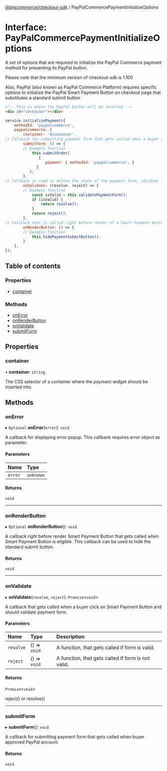 [@bigcommerce/checkout-sdk](../README.md) / PayPalCommercePaymentInitializeOptions

# Interface: PayPalCommercePaymentInitializeOptions

A set of options that are required to initialize the PayPal Commerce payment
method for presenting its PayPal button.

Please note that the minimum version of checkout-sdk is 1.100

Also, PayPal (also known as PayPal Commerce Platform) requires specific options to initialize the PayPal Smart Payment Button on checkout page that substitutes a standard submit button
```html
<!-- This is where the PayPal button will be inserted -->
<div id="container"></div>
```

```js
service.initializePayment({
    methodId: 'paypalcommerce',
    paypalcommerce: {
        container: '#container',
// Callback for submitting payment form that gets called when a buyer approves PayPal payment
        submitForm: () => {
        // Example function
            this.submitOrder(
               {
                  payment: { methodId: 'paypalcommerce', }
              }
           );
        },
// Callback is used to define the state of the payment form, validate if it is applicable for submit.
        onValidate: (resolve, reject) => {
        // Example function
            const isValid = this.validatePaymentForm();
            if (isValid) {
                return resolve();
            }
            return reject();
        },
// Callback that is called right before render of a Smart Payment Button. It gets called when a buyer is eligible for use of the particular PayPal method. This callback can be used to hide the standard submit button.
        onRenderButton: () => {
        // Example function
            this.hidePaymentSubmitButton();
        }
    },
});
```

## Table of contents

### Properties

- [container](PayPalCommercePaymentInitializeOptions.md#container)

### Methods

- [onError](PayPalCommercePaymentInitializeOptions.md#onerror)
- [onRenderButton](PayPalCommercePaymentInitializeOptions.md#onrenderbutton)
- [onValidate](PayPalCommercePaymentInitializeOptions.md#onvalidate)
- [submitForm](PayPalCommercePaymentInitializeOptions.md#submitform)

## Properties

### container

• **container**: `string`

The CSS selector of a container where the payment widget should be inserted into.

## Methods

### onError

▸ `Optional` **onError**(`error`): `void`

A callback for displaying error popup. This callback requires error object as parameter.

#### Parameters

| Name | Type |
| :------ | :------ |
| `error` | `unknown` |

#### Returns

`void`

___

### onRenderButton

▸ `Optional` **onRenderButton**(): `void`

A callback right before render Smart Payment Button that gets called when
Smart Payment Button is eligible. This callback can be used to hide the standard submit button.

#### Returns

`void`

___

### onValidate

▸ **onValidate**(`resolve`, `reject`): `Promise`<`void`\>

A callback that gets called when a buyer click on Smart Payment Button
and should validate payment form.

#### Parameters

| Name | Type | Description |
| :------ | :------ | :------ |
| `resolve` | () => `void` | A function, that gets called if form is valid. |
| `reject` | () => `void` | A function, that gets called if form is not valid. |

#### Returns

`Promise`<`void`\>

reject() or resolve()

___

### submitForm

▸ **submitForm**(): `void`

A callback for submitting payment form that gets called
when buyer approved PayPal account.

#### Returns

`void`
